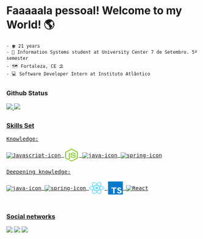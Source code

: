 # Faaaaala pessoal! Welcome to my World! 🌎
```
- 🍀 21 years
- 📖 Information Systems student at University Center 7 de Setembro. 5º semester
- 🗺️ Fortaleza, CE ⛱️
- 💻 Software Developer Intern at Instituto Atlântico 
```
##
### Github Status

<div align="center" style="display: inline-block;">
  <a href="https://github.com/mateuscesarglima">
  <img height="160em" src="https://github-readme-stats.vercel.app/api?username=mateuscesarglima&show_icons=true&theme=github_dark&include_all_commits=true&count_private=true"/>
  <img height="160em" src="https://github-readme-stats.vercel.app/api/top-langs/?username=mateuscesarglima&layout=compact&langs_count=7&theme=github_dark"/>
</div>

  
 ##
  
  
### Skills Set
  

<kbd align="center">
<kbd>Knowledge:</kbd>
 <br />
 <br />
  <img align="center" title="javaScript" alt="Javascript-icon" height="35" width="40" src="https://cdn.jsdelivr.net/gh/devicons/devicon/icons/javascript/javascript-plain.svg" />
  <img align="center" title="NodeJS" alt="NodeJS-icon" height="35" width="40" src="https://raw.githubusercontent.com/devicons/devicon/master/icons/nodejs/nodejs-plain.svg"> 
  <img align="center" title="java" alt="java-icon" height="35" width="40" src="https://cdn.jsdelivr.net/gh/devicons/devicon/icons/java/java-original.svg" />
  <img align="center" title="spring" alt="spring-icon" height="35" width="40" src="https://cdn.jsdelivr.net/gh/devicons/devicon/icons/spring/spring-original.svg" />
  <br />
 <br />
</kbd> 
  <kbd align="center">
<kbd>Deepening knowledge:</kbd>
 <br />
 <br />
  <img align="center" title="java" alt="java-icon" height="35" width="40" src="https://cdn.jsdelivr.net/gh/devicons/devicon/icons/java/java-original.svg" />
    <img align="center" title="spring" alt="spring-icon" height="35" width="40" src="https://cdn.jsdelivr.net/gh/devicons/devicon/icons/spring/spring-original.svg" /> 
     <img align="center" title="React" alt="React" height="35" width="40" src="https://raw.githubusercontent.com/devicons/devicon/master/icons/react/react-original.svg">
          <img align="center" title="TypeScript" alt="TypeScript" height="35" width="40" src="https://raw.githubusercontent.com/devicons/devicon/master/icons/typescript/typescript-plain.svg">
            <img align="center" title="React" alt="React" height="35" width="40" src="https://cdn.jsdelivr.net/gh/devicons/devicon/icons/graphql/graphql-plain.svg" />
    <br />
 <br />
</kbd> 

  </div>
 
</div>

##

### Social networks
 
<div> 
  <a href="https://www.instagram.com/_mateuscesar_/" target="_blank"><img src="https://img.shields.io/badge/-Instagram-%23E4405F?style=for-the-badge&logo=instagram&logoColor=white"></a>
  <a href = "mailto:mateuscesarglima@gmail.com"><img src="https://img.shields.io/badge/-Gmail-%23333?style=for-the-badge&logo=gmail&logoColor=white" target="_blank"></a>
  <a href="https://www.linkedin.com/in/mateus-cesar/" target="_blank"><img src="https://img.shields.io/badge/-LinkedIn-%230077B5?style=for-the-badge&logo=linkedin&logoColor=white" target="_blank"></a> 
  
  
 
